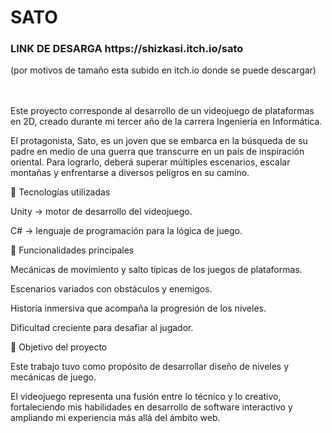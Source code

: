 # SATO
<H3>LINK DE DESARGA https://shizkasi.itch.io/sato </H3>
(por motivos de tamaño esta subido en itch.io donde se puede descargar)<br><br><br>

Este proyecto corresponde al desarrollo de un videojuego de plataformas en 2D, creado durante mi tercer año de la carrera Ingeniería en Informática.

El protagonista, Sato, es un joven que se embarca en la búsqueda de su padre en medio de una guerra que transcurre en un país de inspiración oriental. Para lograrlo, deberá superar múltiples escenarios, escalar montañas y enfrentarse a diversos peligros en su camino.

🚀 Tecnologías utilizadas

Unity → motor de desarrollo del videojuego.

C# → lenguaje de programación para la lógica de juego.

🎯 Funcionalidades principales

Mecánicas de movimiento y salto típicas de los juegos de plataformas.

Escenarios variados con obstáculos y enemigos.

Historia inmersiva que acompaña la progresión de los niveles.

Dificultad creciente para desafiar al jugador.

📌 Objetivo del proyecto

Este trabajo tuvo como propósito de desarrollar diseño de niveles y mecánicas de juego.

El videojuego representa una fusión entre lo técnico y lo creativo, fortaleciendo mis habilidades en desarrollo de software interactivo y ampliando mi experiencia más allá del ámbito web.
